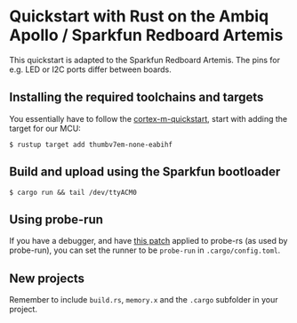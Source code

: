 # Quickstart with Rust on the Ambiq Apollo / Sparkfun Redboard Artemis

This quickstart is adapted to the Sparkfun Redboard Artemis. The pins for e.g.
LED or I2C ports differ between boards.

## Installing the required toolchains and targets

You essentially have to follow the [cortex-m-quickstart](https://github.com/rust-embedded/cortex-m-quickstart),
start with adding the target for our MCU:

```
$ rustup target add thumbv7em-none-eabihf
```

## Build and upload using the Sparkfun bootloader

```
$ cargo run && tail /dev/ttyACM0
```

## Using probe-run

If you have a debugger, and have [this patch](https://github.com/probe-rs/probe-rs/pull/855) applied to probe-rs (as used by
probe-run), you can set the runner to be `probe-run` in `.cargo/config.toml`.

## New projects

Remember to include `build.rs`, `memory.x` and the `.cargo` subfolder in your
project.

